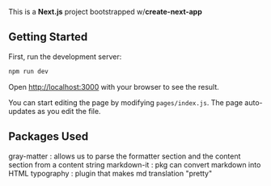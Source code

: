 This is a **Next.js** project bootstrapped w/**create-next-app**

## Getting Started

First, run the development server:

```bash
npm run dev
```

Open [http://localhost:3000](http://localhost:3000) with your browser to see the result.

You can start editing the page by modifying `pages/index.js`. The page auto-updates as you edit the file.

## Packages Used

gray-matter : allows us to parse the formatter section and the content section from a content string
markdown-it : pkg can convert markdown into HTML
typography : plugin that makes md translation "pretty"
